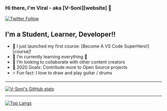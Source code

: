 ### Hi there, I'm Viral - aka [V-Soni][website] 👋

[![Twitter Follow](https://img.shields.io/twitter/follow/SViralSoni?color=1DA1F2&logo=twitter&style=for-the-badge)](https://twitter.com/SViralSoni)

## I'm a Student, Learner, Developer!!

- 🔭 I just launched my first course: [Become A VS Code SuperHero!][course]!
- 🌱 I’m currently learning everything 🤣
- 👯 I’m looking to collaborate with other content creators
- 🥅 2020 Goals: Contribute more to Open Source projects
- ⚡ Fun fact: I love to draw and play guitar / drums


---

[![V-Soni's GitHub stats](https://github-readme-stats.vercel.app/api?username=V-Soni&show_icons=true&theme=default)](https://github.com/V-Soni/github-readme-stats)

---
[![Top Langs](https://github-readme-stats.vercel.app/api/top-langs/?username=V-Soni&layout=compact)](https://github.com/V-Soni/github-readme-stats)



